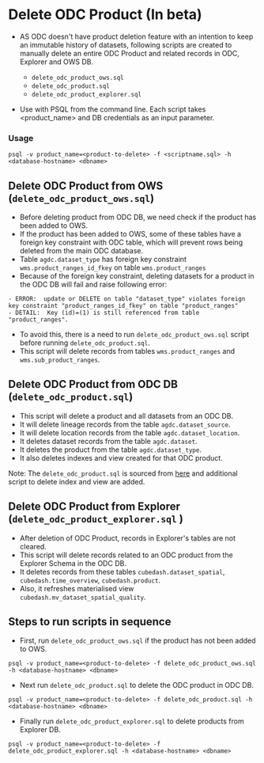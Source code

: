 # Delete ODC Product (In beta)

- AS ODC doesn't have product deletion feature with an intention to keep an immutable history of datasets, following scripts are created to manually delete an entire ODC Product and related records in ODC, Explorer and OWS DB. 
    - `delete_odc_product_ows.sql`
    - `delete_odc_product.sql` 
    - `delete_odc_product_explorer.sql` 
  
- Use with PSQL from the command line. Each script takes <product_name> and DB credentials as an input parameter.
  
### Usage
```
psql -v product_name=<product-to-delete> -f <scriptname.sql> -h <database-hostname> <dbname>
```

## Delete ODC Product from OWS (`delete_odc_product_ows.sql`)

- Before deleting product from ODC DB, we need check if the product has been added to OWS.
- If the product has been added to OWS, some of these tables have a foreign key constraint with ODC table, which will prevent rows being deleted from the main ODC database. 
- Table `agdc.dataset_type` has foreign key constraint `wms.product_ranges_id_fkey` on table `wms.product_ranges`
- Because of the foreign key constraint, deleting datasets for a product in the ODC DB will fail and raise following error:
```
- ERROR:  update or DELETE on table "dataset_type" violates foreign key constraint "product_ranges_id_fkey" on table "product_ranges"
- DETAIL:  Key (id)=(1) is still referenced from table "product_ranges".
```
- To avoid this, there is a need to run `delete_odc_product_ows.sql` script before running `delete_odc_product.sql`. 
- This script will delete records from tables `wms.product_ranges` and `wms.sub_product_ranges`. 

## Delete ODC Product from ODC DB (`delete_odc_product.sql`)

- This script will delete a product and all datasets from an ODC DB. 
- It will delete lineage records from the table `agdc.dataset_source`.
- It will delete location records from the table `agdc.dataset_location`.
- It deletes dataset records from the table `agdc.dataset`.
- It deletes the product from the table `agdc.dataset_type`.
- It also deletes indexes and view created for that ODC product.

Note: The `delete_odc_product.sql` is sourced from [here](https://gist.github.com/omad/1ae3463a123f37a9acf37213bebfde86) and additional script to delete index and view are added.
    

## Delete ODC Product from Explorer (`delete_odc_product_explorer.sql` )
    
- After deletion of ODC Product, records in Explorer's tables are not cleared. 
- This script will delete records related to an ODC product from the Explorer Schema in the ODC DB. 
- It deletes records from these tables `cubedash.dataset_spatial`, `cubedash.time_overview`, `cubedash.product`.
- Also, it refreshes materialised view `cubedash.mv_dataset_spatial_quality`.


## Steps to run scripts in sequence
- First, run `delete_odc_product_ows.sql` if the product has not been added to OWS.
```
psql -v product_name=<product-to-delete> -f delete_odc_product_ows.sql -h <database-hostname> <dbname>
```
- Next run `delete_odc_product.sql` to delete the ODC product in ODC DB.
```
psql -v product_name=<product-to-delete> -f delete_odc_product.sql -h <database-hostname> <dbname>
```
- Finally run `delete_odc_product_explorer.sql` to delete products from Explorer DB.
```
psql -v product_name=<product-to-delete> -f delete_odc_product_explorer.sql -h <database-hostname> <dbname>
```
